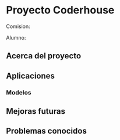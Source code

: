 # Proyecto Coderhouse

Comision:

Alumno:

## Acerca del proyecto

## Aplicaciones

### Modelos

## Mejoras futuras

## Problemas conocidos